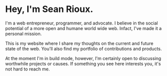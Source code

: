 # Hey, I'm Sean Rioux.

I'm a web entrepreneur, programmer, and advocate. I believe in the social potential of a more open and humane world wide web. Infact, I've made it a personal mission.

This is my website where I share my thoughts on the current and future state of the web. You'll also find my portfolio of contributions and products.

At the moment I'm in build mode, however, I'm certainly open to discussing worthwhile projects or causes. If something you see here interests you, it's not hard to reach me.
